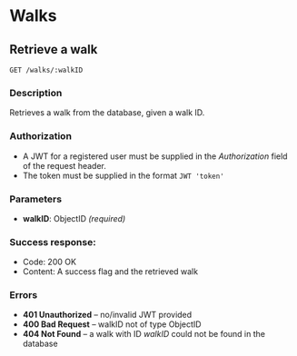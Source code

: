 # Walks

## Retrieve a walk

```
GET /walks/:walkID
```

### Description

Retrieves a walk from the database, given a walk ID.

### Authorization

- A JWT for a registered user must be supplied in the _Authorization_ field of the request header.
- The token must be supplied in the format `JWT 'token'`

### Parameters

- **walkID**: ObjectID _(required)_

### Success response:

- Code: 200 OK
- Content: A success flag and the retrieved walk

### Errors

- **401 Unauthorized** – no/invalid JWT provided
- **400 Bad Request** – walkID not of type ObjectID
- **404 Not Found** – a walk with ID _walkID_ could not be found in the database